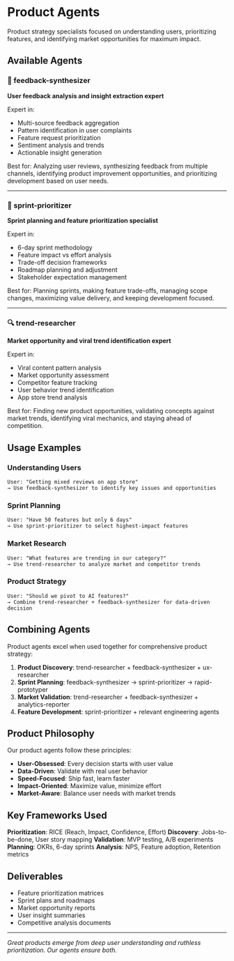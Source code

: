 # Product Agents

Product strategy specialists focused on understanding users, prioritizing features, and identifying market opportunities for maximum impact.

## Available Agents

### 📝 feedback-synthesizer
**User feedback analysis and insight extraction expert**

Expert in:
- Multi-source feedback aggregation
- Pattern identification in user complaints
- Feature request prioritization
- Sentiment analysis and trends
- Actionable insight generation

Best for: Analyzing user reviews, synthesizing feedback from multiple channels, identifying product improvement opportunities, and prioritizing development based on user needs.

---

### 🎯 sprint-prioritizer
**Sprint planning and feature prioritization specialist**

Expert in:
- 6-day sprint methodology
- Feature impact vs effort analysis
- Trade-off decision frameworks
- Roadmap planning and adjustment
- Stakeholder expectation management

Best for: Planning sprints, making feature trade-offs, managing scope changes, maximizing value delivery, and keeping development focused.

---

### 🔍 trend-researcher
**Market opportunity and viral trend identification expert**

Expert in:
- Viral content pattern analysis
- Market opportunity assessment
- Competitor feature tracking
- User behavior trend identification
- App store trend analysis

Best for: Finding new product opportunities, validating concepts against market trends, identifying viral mechanics, and staying ahead of competition.

## Usage Examples

### Understanding Users
```
User: "Getting mixed reviews on app store"
→ Use feedback-synthesizer to identify key issues and opportunities
```

### Sprint Planning
```
User: "Have 50 features but only 6 days"
→ Use sprint-prioritizer to select highest-impact features
```

### Market Research
```
User: "What features are trending in our category?"
→ Use trend-researcher to analyze market and competitor trends
```

### Product Strategy
```
User: "Should we pivot to AI features?"
→ Combine trend-researcher + feedback-synthesizer for data-driven decision
```

## Combining Agents

Product agents excel when used together for comprehensive product strategy:

1. **Product Discovery**: trend-researcher + feedback-synthesizer + ux-researcher
2. **Sprint Planning**: feedback-synthesizer → sprint-prioritizer → rapid-prototyper
3. **Market Validation**: trend-researcher + feedback-synthesizer + analytics-reporter
4. **Feature Development**: sprint-prioritizer + relevant engineering agents

## Product Philosophy

Our product agents follow these principles:

- **User-Obsessed**: Every decision starts with user value
- **Data-Driven**: Validate with real user behavior
- **Speed-Focused**: Ship fast, learn faster
- **Impact-Oriented**: Maximize value, minimize effort
- **Market-Aware**: Balance user needs with market trends

## Key Frameworks Used

**Prioritization**: RICE (Reach, Impact, Confidence, Effort)
**Discovery**: Jobs-to-be-done, User story mapping
**Validation**: MVP testing, A/B experiments
**Planning**: OKRs, 6-day sprints
**Analysis**: NPS, Feature adoption, Retention metrics

## Deliverables

- Feature prioritization matrices
- Sprint plans and roadmaps
- Market opportunity reports
- User insight summaries
- Competitive analysis documents

---

*Great products emerge from deep user understanding and ruthless prioritization. Our agents ensure both.*